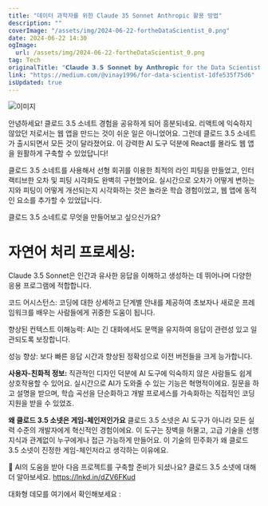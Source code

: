 ```yaml
---
title: "데이터 과학자를 위한 Claude 35 Sonnet Anthropic 활용 방법"
description: ""
coverImage: "/assets/img/2024-06-22-fortheDataScientist_0.png"
date: 2024-06-22 14:30
ogImage: 
  url: /assets/img/2024-06-22-fortheDataScientist_0.png
tag: Tech
originalTitle: "𝗖𝗹𝗮𝘂𝗱𝗲 𝟯.𝟱 𝗦𝗼𝗻𝗻𝗲𝘁 𝗯𝘆 𝗔𝗻𝘁𝗵𝗿𝗼𝗽𝗶𝗰 for the Data Scientist"
link: "https://medium.com/@vinay1996/for-data-scientist-1dfe535f75d6"
isUpdated: true
---
```





![이미지](/assets/img/2024-06-22-fortheDataScientist_0.png)

안녕하세요! 클로드 3.5 소네트 경험을 공유하게 되어 흥분되네요. 리액트에 익숙하지 않았던 저로서는 웹 앱을 만드는 것이 쉬운 일은 아니었어요. 그런데 클로드 3.5 소네트가 출시되면서 모든 것이 달라졌어요. 이 강력한 AI 도구 덕분에 React를 몰라도 웹 앱을 원활하게 구축할 수 있었답니다!

클로드 3.5 소네트를 사용해서 선형 회귀를 이용한 최적의 라인 피팅을 만들었고, 인터랙티브한 오차 및 피팅 시각화도 완벽히 구현했어요. 실시간으로 오차가 어떻게 변하는지와 피팅이 어떻게 개선되는지 시각화하는 것은 놀라운 학습 경험이었고, 웹 앱에 동적인 요소를 추가할 수 있었답니다.

클로드 3.5 소네트로 무엇을 만들어보고 싶으신가요?

<div class="content-ad"></div>

# 자연어 처리 프로세싱:
Claude 3.5 Sonnet은 인간과 유사한 응답을 이해하고 생성하는 데 뛰어나며 다양한 응용 프로그램에 적합합니다.

코드 어시스턴스:
코딩에 대한 상세하고 단계별 안내를 제공하여 초보자나 새로운 프레임워크를 배우는 사람들에게 귀중한 도움이 됩니다.

향상된 컨텍스트 이해능력:
AI는 긴 대화에서도 문맥을 유지하여 응답이 관련성 있고 일관되도록 보장합니다.

성능 향상:
보다 빠른 응답 시간과 향상된 정확성으로 이전 버전들을 크게 능가합니다.

<div class="content-ad"></div>

**사용자-친화적 정보:**
직관적인 디자인 덕분에 AI 도구에 익숙하지 않은 사람들도 쉽게 상호작용할 수 있어요.
실시간으로 AI가 도와줄 수 있는 기능은 혁명적이에요. 질문을 하고 설명을 받으며, 학습 곡선을 단순화하고 개발 프로세스를 가속화하는 직접적인 코딩 지원을 받을 수 있었죠.

**왜 클로드 3.5 소넷은 게임-체인저인가요**
클로드 3.5 소넷은 AI 도구가 아니라 모든 실력 수준의 개발자에게 혁신적인 경험이에요. 이 도구는 장벽을 허물고, 고급 기술을 선행 지식과 관계없이 누구에게나 접근 가능하게 만들어요. 이 기술의 민주화가 왜 클로드 3.5 소넷이 진정한 게임-체인저라고 생각하는 이유에요.

🚀 AI의 도움을 받아 다음 프로젝트를 구축할 준비가 되셨나요? 클로드 3.5 소넷에 대해 더 알아보세요.
https://lnkd.in/dZV6FKud

대화형 데모를 여기에서 확인해보세요 :